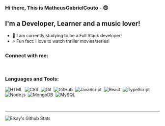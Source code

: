 ### Hi there, This is MatheusGabrielCouto - :sunglasses:

## I'm a Developer, Learner and a music lover!
- 🔭 I am currently studying to be a Full Stack developer!
- ⚡ Fun fact: I love to watch thriller movies/series!

### Connect with me:


<br />

### Languages and Tools:


![HTML](https://img.shields.io/badge/-HTML-05122A?style=flat&logo=HTML5)&nbsp;
![CSS](https://img.shields.io/badge/-CSS-05122A?style=flat&logo=CSS3&logoColor=1572B6)&nbsp;
![Git](https://img.shields.io/badge/-Git-05122A?style=flat&logo=git)&nbsp;
![GitHub](https://img.shields.io/badge/-GitHub-05122A?style=flat&logo=github)&nbsp;
![JavaScript](https://img.shields.io/badge/-JavaScript-05122A?style=flat&logo=javascript)&nbsp;
![React](https://img.shields.io/badge/-React-05122A?style=flat&logo=react)&nbsp;
![TypeScript](https://img.shields.io/badge/-Typescript-05122A?style=flat&logo=typescript)&nbsp;
![Node.js](https://img.shields.io/badge/-Node.js-05122A?style=flat&logo=node.js)&nbsp;
![MongoDB](https://img.shields.io/badge/-MongoDB-05122A?style=flat&logo=mongodb)&nbsp;
![MySQL](https://img.shields.io/badge/-MySQL-05122A?style=flat&logo=mysql)&nbsp;

<br />

---

<img align="left" alt="Elkay's Github Stats" src="https://github-readme-stats.vercel.app/api?username=MatheusGabrielCouto&show_icons=true&hide_border=true" />

[facebook]: https://www.facebook.com/profile.php?id=100004520854826
[instagram]: https://www.instagram.com/matheus_gabriel112/
[linkedin]: https://www.linkedin.com/in/matheus-gabriel-pereira-do-couto-1248611b3/
